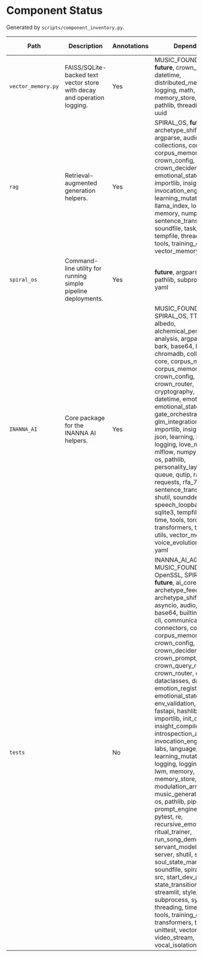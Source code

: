 # Component Status

Generated by `scripts/component_inventory.py`.

| Path | Description | Annotations | Dependencies | Test Coverage |
| --- | --- | --- | --- | --- |
| `vector_memory.py` | FAISS/SQLite-backed text vector store with decay and operation logging. | Yes | MUSIC_FOUNDATION, __future__, crown_config, datetime, distributed_memory, json, logging, math, memory_store, numpy, pathlib, threading, typing, uuid | N/A |
| `rag` | Retrieval-augmented generation helpers. | Yes | SPIRAL_OS, __future__, archetype_shift_engine, argparse, audio, chromadb, collections, core, corpus_memory_logging, crown_config, crown_decider, emotional_state, haystack, importlib, insight_compiler, invocation_engine, json, learning_mutator, llama_index, logging, math, memory, numpy, pathlib, sentence_transformers, soundfile, task_profiling, tempfile, threading, time, tools, training_guide, typing, vector_memory, wave | N/A |
| `spiral_os` | Command-line utility for running simple pipeline deployments. | Yes | __future__, argparse, logging, pathlib, subprocess, sys, yaml | N/A |
| `INANNA_AI` | Core package for the INANNA AI helpers. | Yes | MUSIC_FOUNDATION, SPIRAL_OS, TTS, __future__, albedo, alchemical_persona, analysis, argparse, asyncio, bark, base64, bs4, capture, chromadb, collections, core, corpus_memory, corpus_memory_logging, crown_config, crown_router, cryptography, dataclasses, datetime, emotion_analysis, emotional_state, enum, gate_orchestrator, gates, glm_integration, hashlib, importlib, insight_compiler, json, learning, librosa, logging, love_matrix, mlflow, numpy, opensmile, os, pathlib, personality_layers, pkgutil, queue, qutip, random, re, requests, rfa_7d, scapy, sentence_transformers, shutil, sounddevice, speech_loopback_reflector, sqlite3, tempfile, threading, time, tools, torch, tortoise, transformers, types, typing, utils, vector_memory, voice_evolution, whisper, yaml | N/A |
| `tests` |  | No | INANNA_AI_AGENT, MUSIC_FOUNDATION, OpenSSL, SPIRAL_OS, __future__, ai_core, aiortc, api, archetype_feedback_loop, archetype_shift_engine, asyncio, audio, auto_retrain, base64, builtins, cProfile, cli, communication, connectors, core, corpus_memory_logging, crown_config, crown_decider, crown_prompt_orchestrator, crown_query_router, crown_router, dashboard, dataclasses, datetime, emotion_registry, emotional_state, env_validation, fakeredis, fastapi, hashlib, http, httpx, importlib, init_crown_agent, insight_compiler, introspection_api, invocation_engine, io, json, labs, language_model_layer, learning_mutator, librosa, logging, logging_filters, lwm, memory, memory_store, ml, modulation_arrangement, music_generation, numpy, os, pathlib, pipeline, prompt_engineering, pstats, pytest, re, recursive_emotion_router, ritual_trainer, run_song_demo, scripts, servant_model_manager, server, shutil, socket, soul_state_manager, soundfile, spiral_memory, src, start_dev_agents, state_transition_engine, streamlit, style_engine, subprocess, sys, tempfile, threading, time, tokenizers, tools, training_guide, transformers, types, typing, unittest, vector_memory, video_stream, vocal_isolation, yaml | N/A |
